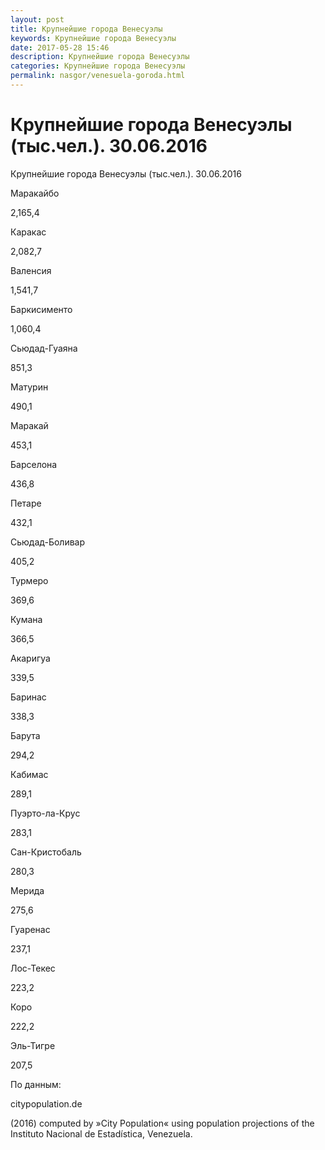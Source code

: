 ```yaml
---
layout: post
title: Крупнейшие города Венесуэлы
keywords: Крупнейшие города Венесуэлы
date: 2017-05-28 15:46
description: Крупнейшие города Венесуэлы
categories: Крупнейшие города Венесуэлы
permalink: nasgor/venesuela-goroda.html
---
```


# Крупнейшие города Венесуэлы (тыс.чел.). 30.06.2016



Крупнейшие города Венесуэлы (тыс.чел.). 30.06.2016








Маракайбо


2,165,4






Каракас


2,082,7






Валенсия


1,541,7






Баркисименто


1,060,4






Сьюдад-Гуаяна


851,3






Матурин


490,1






Маракай 


453,1






Барселона


436,8






Петаре


432,1






Сьюдад-Боливар


405,2






Турмеро


369,6






Кумана


366,5






Акаригуа


339,5






Баринас


338,3






Барута


294,2






Кабимас


289,1






Пуэрто-ла-Крус


283,1






Сан-Кристобаль


280,3






Мерида


275,6






Гуаренас


237,1






Лос-Текес


223,2






Коро


222,2






Эль-Тигре


207,5








По данным:


citypopulation.de


(2016) computed by »City Population« using population projections of the Instituto Nacional de Estadística, Venezuela.

			
		
